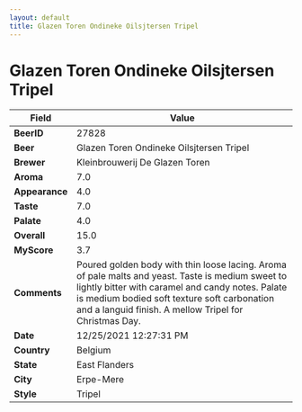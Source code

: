 ```yaml
---
layout: default
title: Glazen Toren Ondineke Oilsjtersen Tripel
---
```


# Glazen Toren Ondineke Oilsjtersen Tripel

| Field         | Value     |
|---------------|-----------|
| **BeerID** | 27828 |
| **Beer** | Glazen Toren Ondineke Oilsjtersen Tripel |
| **Brewer** | Kleinbrouwerij De Glazen Toren |
| **Aroma** | 7.0 |
| **Appearance** | 4.0 |
| **Taste** | 7.0 |
| **Palate** | 4.0 |
| **Overall** | 15.0 |
| **MyScore** | 3.7 |
| **Comments** | Poured golden body with thin loose lacing. Aroma of pale malts and yeast. Taste is medium sweet to lightly bitter with caramel and candy notes. Palate is medium bodied soft texture soft carbonation and a languid finish. A mellow Tripel for Christmas Day. |
| **Date** | 12/25/2021 12:27:31 PM |
| **Country** | Belgium |
| **State** | East Flanders |
| **City** | Erpe-Mere |
| **Style** | Tripel |

